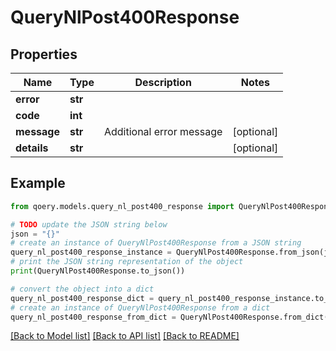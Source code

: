 # QueryNlPost400Response


## Properties

Name | Type | Description | Notes
------------ | ------------- | ------------- | -------------
**error** | **str** |  | 
**code** | **int** |  | 
**message** | **str** | Additional error message | [optional] 
**details** | **str** |  | [optional] 

## Example

```python
from qoery.models.query_nl_post400_response import QueryNlPost400Response

# TODO update the JSON string below
json = "{}"
# create an instance of QueryNlPost400Response from a JSON string
query_nl_post400_response_instance = QueryNlPost400Response.from_json(json)
# print the JSON string representation of the object
print(QueryNlPost400Response.to_json())

# convert the object into a dict
query_nl_post400_response_dict = query_nl_post400_response_instance.to_dict()
# create an instance of QueryNlPost400Response from a dict
query_nl_post400_response_from_dict = QueryNlPost400Response.from_dict(query_nl_post400_response_dict)
```
[[Back to Model list]](../README.md#documentation-for-models) [[Back to API list]](../README.md#documentation-for-api-endpoints) [[Back to README]](../README.md)


